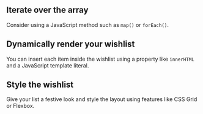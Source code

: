 ## Iterate over the array

Consider using a JavaScript method such as `map()` or `forEach()`.

## Dynamically render your wishlist

You can insert each item inside the wishlist using a property like `innerHTML` and a JavaScript template literal.

## Style the wishlist

Give your list a festive look and style the layout using features like CSS Grid or Flexbox.
